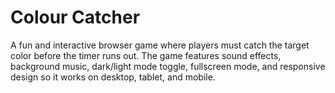 # Colour Catcher
A fun and interactive browser game where players must catch the target color before the timer runs out. The game features sound effects, background music, dark/light mode toggle, fullscreen mode, and responsive design so it works on desktop, tablet, and mobile.
